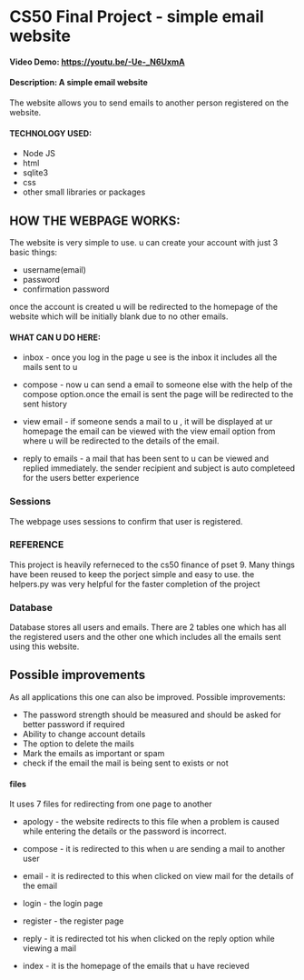 # CS50 Final Project - simple email website

#### Video Demo:  <https://youtu.be/-Ue-_N6UxmA>

#### Description: A simple email website

The website allows you to send emails to another person registered on the website.

#### TECHNOLOGY USED:
- Node JS
- html
- sqlite3
- css
- other small libraries or packages

## HOW THE WEBPAGE WORKS:
The website is very simple to use. u can create your account with just 3 basic things:

- username(email)
- password
- confirmation password

once the account is created u will be redirected to the homepage of the website which will be initially blank due to no other emails.

#### WHAT CAN U DO HERE:
- inbox - once you log in the page u see is the inbox it includes all the mails sent to u

- compose -  now u can send a email to someone else with the help of the compose option.once the email is sent the page will be redirected to the sent history

- view email - if someone sends a mail to u , it will be displayed at ur homepage the email can be viewed with the view email option from where u will be redirected to the details of the email.

- reply to emails - a mail that has been sent to u can be viewed and replied immediately. the sender recipient and subject is auto completeed for the users better experience

### Sessions
The webpage uses sessions to confirm that user is registered.

### REFERENCE
This project is heavily referneced to the cs50 finance of pset 9. Many things have been reused to keep the porject simple and easy to use.
the helpers.py was very helpful for the faster completion of the project

### Database

Database stores all users and emails. There are 2 tables one which has all the registered users and the other one which includes all the emails sent using this website.

## Possible improvements

As all applications this one can also be improved. Possible improvements:

- The password strength should be measured and should be asked for better password if required
- Ability to change account details
- The option to delete the mails
- Mark the emails as important or spam
- check if the email the mail is being sent to exists or not

#### files
It uses 7 files for redirecting from one page to another

- apology - the website redirects to this file when a problem is caused while entering the details or the password is incorrect.

- compose - it is redirected to this when u are sending a mail to another user

- email - it is redirected to this when clicked on view mail for the details of the email

- login - the login page

- register - the register page

- reply - it is redirected tot his when clicked on the reply option while viewing a mail

- index - it is the homepage of the emails that u have recieved
